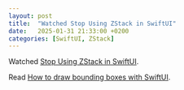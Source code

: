 ```yaml
---
layout: post
title:  "Watched Stop Using ZStack in SwiftUI"
date:   2025-01-31 21:33:00 +0200
categories: [SwiftUI, ZStack]
---
```

Watched [Stop Using ZStack in SwiftUI](https://www.youtube.com/watch?v=1bwFFGxTwuI).

Read [How to draw bounding boxes with SwiftUI](https://medium.com/swlh/how-to-draw-bounding-boxes-with-swiftui-d93d1414eb00).
